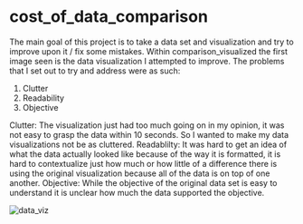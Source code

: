 # cost_of_data_comparison
The main goal of this project is to take a data set and visualization and try to improve upon it / fix some mistakes.
Within comparison_visualized the first image seen is the data visualization I attempted to improve.
The problems that I set out to try and address were as such:
1. Clutter
2. Readability
3. Objective

Clutter: The visualization just had too much going on in my opinion, it was not easy to grasp the data within 10 seconds. So I wanted to make my data visualizations not be as cluttered.
Readablilty: It was hard to get an idea of what the data actually looked like because of the way it is formatted, it is hard to contextualize just how much or how little of a difference there is using the original visualization because all of the data is on top of one another.
Objective: While the objective of the original data set is easy to understand it is unclear how much the data supported the objective.

![data_viz](https://user-images.githubusercontent.com/68137495/184253651-13ac6d6c-6fac-4349-ac85-302de2868ccb.png)
